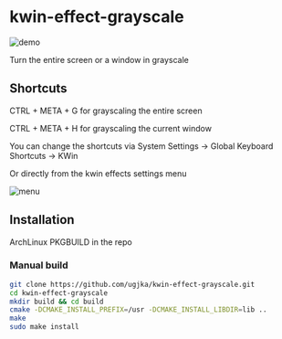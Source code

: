 # kwin-effect-grayscale

![demo](https://raw.githubusercontent.com/ugjka/kwin-effect-grayscale/master/demo/demo.png "demo")

Turn the entire screen or a window in grayscale

## Shortcuts

CTRL + META + G for grayscaling the entire screen

CTRL + META + H for grayscaling the current window

You can change the shortcuts via System Settings -> Global Keyboard Shortcuts -> KWin

Or directly from the kwin effects settings menu

![menu](https://raw.githubusercontent.com/ugjka/kwin-effect-grayscale/master/demo/menu.png "menu")

## Installation

ArchLinux PKGBUILD in the repo

### Manual build

```bash
git clone https://github.com/ugjka/kwin-effect-grayscale.git
cd kwin-effect-grayscale
mkdir build && cd build
cmake -DCMAKE_INSTALL_PREFIX=/usr -DCMAKE_INSTALL_LIBDIR=lib ..
make
sudo make install
```
